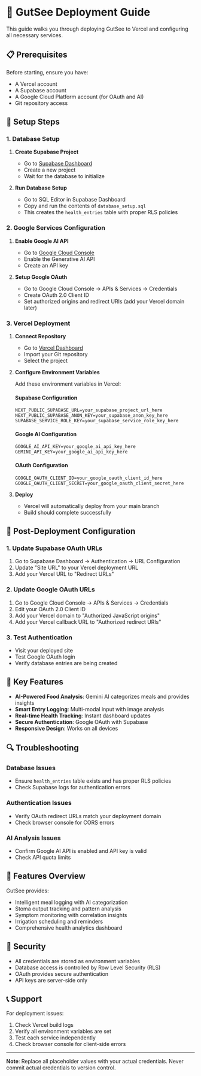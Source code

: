 # 🚀 GutSee Deployment Guide

This guide walks you through deploying GutSee to Vercel and configuring all necessary services.

## 📋 Prerequisites

Before starting, ensure you have:
- A Vercel account
- A Supabase account 
- A Google Cloud Platform account (for OAuth and AI)
- Git repository access

## 🔧 Setup Steps

### 1. Database Setup

1. **Create Supabase Project**
   - Go to [Supabase Dashboard](https://supabase.com/dashboard)
   - Create a new project
   - Wait for the database to initialize

2. **Run Database Setup**
   - Go to SQL Editor in Supabase Dashboard
   - Copy and run the contents of `database_setup.sql`
   - This creates the `health_entries` table with proper RLS policies

### 2. Google Services Configuration

1. **Enable Google AI API**
   - Go to [Google Cloud Console](https://console.cloud.google.com)
   - Enable the Generative AI API
   - Create an API key

2. **Setup Google OAuth**
   - Go to Google Cloud Console → APIs & Services → Credentials
   - Create OAuth 2.0 Client ID
   - Set authorized origins and redirect URIs (add your Vercel domain later)

### 3. Vercel Deployment

1. **Connect Repository**
   - Go to [Vercel Dashboard](https://vercel.com)
   - Import your Git repository
   - Select the project

2. **Configure Environment Variables**
   
   Add these environment variables in Vercel:

   #### Supabase Configuration
   ```
   NEXT_PUBLIC_SUPABASE_URL=your_supabase_project_url_here
   NEXT_PUBLIC_SUPABASE_ANON_KEY=your_supabase_anon_key_here
   SUPABASE_SERVICE_ROLE_KEY=your_supabase_service_role_key_here
   ```

   #### Google AI Configuration
   ```
   GOOGLE_AI_API_KEY=your_google_ai_api_key_here
   GEMINI_API_KEY=your_google_ai_api_key_here
   ```

   #### OAuth Configuration
   ```
   GOOGLE_OAUTH_CLIENT_ID=your_google_oauth_client_id_here
   GOOGLE_OAUTH_CLIENT_SECRET=your_google_oauth_client_secret_here
   ```

3. **Deploy**
   - Vercel will automatically deploy from your main branch
   - Build should complete successfully

## 🔧 Post-Deployment Configuration

### 1. Update Supabase OAuth URLs
1. Go to Supabase Dashboard → Authentication → URL Configuration
2. Update "Site URL" to your Vercel deployment URL
3. Add your Vercel URL to "Redirect URLs"

### 2. Update Google OAuth URLs
1. Go to Google Cloud Console → APIs & Services → Credentials
2. Edit your OAuth 2.0 Client ID
3. Add your Vercel domain to "Authorized JavaScript origins"
4. Add your Vercel callback URL to "Authorized redirect URIs"

### 3. Test Authentication
- Visit your deployed site
- Test Google OAuth login
- Verify database entries are being created

## 🎯 Key Features

- **AI-Powered Food Analysis**: Gemini AI categorizes meals and provides insights
- **Smart Entry Logging**: Multi-modal input with image analysis
- **Real-time Health Tracking**: Instant dashboard updates
- **Secure Authentication**: Google OAuth with Supabase
- **Responsive Design**: Works on all devices

## 🔍 Troubleshooting

### Database Issues
- Ensure `health_entries` table exists and has proper RLS policies
- Check Supabase logs for authentication errors

### Authentication Issues
- Verify OAuth redirect URLs match your deployment domain
- Check browser console for CORS errors

### AI Analysis Issues
- Confirm Google AI API is enabled and API key is valid
- Check API quota limits

## 📱 Features Overview

GutSee provides:
- Intelligent meal logging with AI categorization
- Stoma output tracking and pattern analysis
- Symptom monitoring with correlation insights
- Irrigation scheduling and reminders
- Comprehensive health analytics dashboard

## 🔐 Security

- All credentials are stored as environment variables
- Database access is controlled by Row Level Security (RLS)
- OAuth provides secure authentication
- API keys are server-side only

## 📞 Support

For deployment issues:
1. Check Vercel build logs
2. Verify all environment variables are set
3. Test each service independently
4. Check browser console for client-side errors

---

**Note**: Replace all placeholder values with your actual credentials. Never commit actual credentials to version control.
